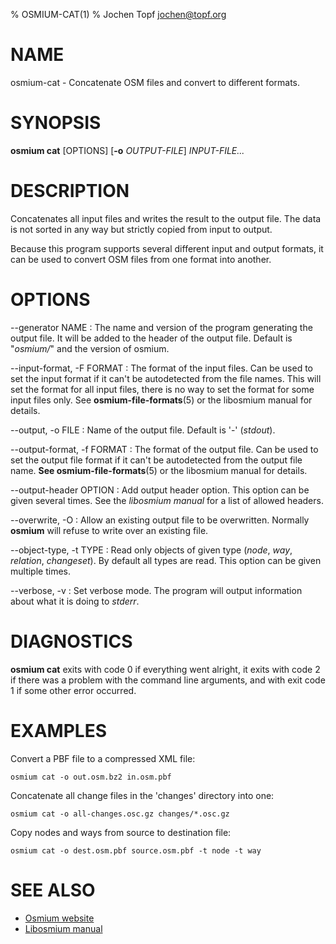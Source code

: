 % OSMIUM-CAT(1)
% Jochen Topf <jochen@topf.org>

# NAME

osmium-cat - Concatenate OSM files and convert to different formats.


# SYNOPSIS

**osmium cat** \[OPTIONS\] \[**-o** *OUTPUT-FILE*\] *INPUT-FILE...*


# DESCRIPTION

Concatenates all input files and writes the result to the output file. The data
is not sorted in any way but strictly copied from input to output.

Because this program supports several different input and output formats, it
can be used to convert OSM files from one format into another.


# OPTIONS

--generator NAME
:   The name and version of the program generating the output file. It will be
    added to the header of the output file. Default is "*osmium/*" and the version
    of osmium.

--input-format, -F FORMAT
:   The format of the input files. Can be used to set the input format if it
    can't be autodetected from the file names. This will set the format for
    all input files, there is no way to set the format for some input files
    only. See **osmium-file-formats**(5) or the libosmium manual for details.

--output, -o FILE
:   Name of the output file. Default is '-' (*stdout*).

--output-format, -f FORMAT
:   The format of the output file. Can be used to set the output file format
    if it can't be autodetected from the output file name.
    **See osmium-file-formats**(5) or the libosmium manual for details.

--output-header OPTION
:   Add output header option. This option can be given several times. See the
    *libosmium manual* for a list of allowed headers.

--overwrite, -O
:   Allow an existing output file to be overwritten. Normally **osmium** will
    refuse to write over an existing file.

--object-type, -t TYPE
:   Read only objects of given type (*node*, *way*, *relation*, *changeset*).
    By default all types are read. This option can be given multiple times.

--verbose, -v
:   Set verbose mode. The program will output information about what it is
    doing to *stderr*.


# DIAGNOSTICS

**osmium cat** exits with code 0 if everything went alright, it exits
with code 2 if there was a problem with the command line arguments,
and with exit code 1 if some other error occurred.


# EXAMPLES

Convert a PBF file to a compressed XML file:

    osmium cat -o out.osm.bz2 in.osm.pbf

Concatenate all change files in the 'changes' directory into one:

    osmium cat -o all-changes.osc.gz changes/*.osc.gz

Copy nodes and ways from source to destination file:

    osmium cat -o dest.osm.pbf source.osm.pbf -t node -t way


# SEE ALSO

* [Osmium website](http://osmcode.org/osmium)
* [Libosmium manual](http://osmcode.org/libosmium/manual/libosmium-manual.html)

